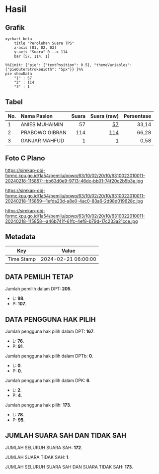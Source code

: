# Hasil

## Grafik

```mermaid
xychart-beta
    title "Perolehan Suara TPS"
    x-axis [01, 02, 03]
    y-axis "Suara" 0 --> 114
    bar [57, 114, 1]
```

```mermaid
%%{init: {"pie": {"textPosition": 0.5}, "themeVariables": {"pieOuterStrokeWidth": "5px"}} }%%
pie showData
    "1" : 57
    "2" : 114
    "3" : 1
```

## Tabel

| No. | Nama Paslon    | Suara | Suara (raw) | Persentase |
|:--- |:-------------- | -----:| -----------:| ----------:|
| 1   | ANIES MUHAIMIN | 57    | [57][p-1]   | 33,14      |
| 2   | PRABOWO GIBRAN | 114   | [114][p-2]  | 66,28      |
| 3   | GANJAR MAHFUD  | 1     | [1][p-3]    | 0,58       |


[p-1]: https://github.com/gigit-pemilu/pemilu-2024/blob/main/pilpres/hitung-suara/sub/63-kalimantan-selatan/sub/10-tanah-bumbu/sub/02-kusan-hilir/sub/2010-batuah/sub/011-tps/sub/paslon-1.txt
[p-2]: https://github.com/gigit-pemilu/pemilu-2024/blob/main/pilpres/hitung-suara/sub/63-kalimantan-selatan/sub/10-tanah-bumbu/sub/02-kusan-hilir/sub/2010-batuah/sub/011-tps/sub/paslon-2.txt
[p-3]: https://github.com/gigit-pemilu/pemilu-2024/blob/main/pilpres/hitung-suara/sub/63-kalimantan-selatan/sub/10-tanah-bumbu/sub/02-kusan-hilir/sub/2010-batuah/sub/011-tps/sub/paslon-3.txt

## Foto C Plano

https://sirekap-obj-formc.kpu.go.id/1a54/pemilu/ppwp/63/10/02/20/10/6310022010011-20240218-115857--bb63d0e9-9713-46dc-bb01-74f20c2b5b3e.jpg

https://sirekap-obj-formc.kpu.go.id/1a54/pemilu/ppwp/63/10/02/20/10/6310022010011-20240218-115859--1efda23d-a8e0-4ac0-83a6-2d98d019628c.jpg

https://sirekap-obj-formc.kpu.go.id/1a54/pemilu/ppwp/63/10/02/20/10/6310022010011-20240218-115858--a46b741f-61fc-4ef8-b79d-17c233a21cce.jpg


## Metadata

| Key        | Value               |
| ---------- | ------------------- |
| Time Stamp | 2024-02-21 06:00:00 |


## DATA PEMILIH TETAP

Jumlah pemilih dalam DPT: **205**.
 * L: **98**.
 * P: **107**.

## DATA PENGGUNA HAK PILIH

Jumlah pengguna hak pilih dalam DPT: **167**.
 * L: **76**.
 * P: **91**.

Jumlah pengguna hak pilih dalam DPTb: **0**.
 * L: **0**.
 * P: **0**.

Jumlah pengguna hak pilih dalam DPK: **6**.
 * L: **2**.
 * P: **4**.

Jumlah pengguna hak pilih: **173**.
 * L: **78**.
 * P: **95**.

## JUMLAH SUARA SAH DAN TIDAK SAH

JUMLAH SELURUH SUARA SAH: **172**.

JUMLAH SUARA TIDAK SAH: **1**.

JUMLAH SELURUH SUARA SAH DAN SUARA TIDAK SAH: **173**.



